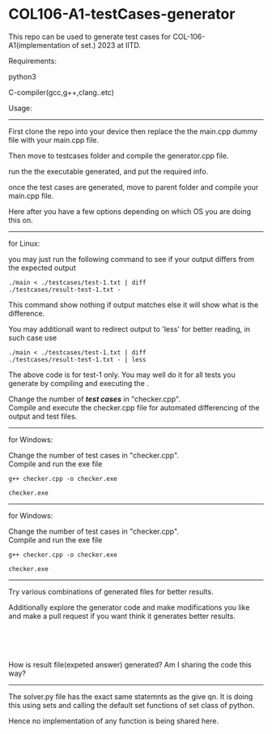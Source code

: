 # COL106-A1-testCases-generator

This repo can be used to generate test cases for COL-106-A1(implementation of set.) 2023 at IITD.

Requirements:

  python3
  
  C-compiler(gcc,g++,clang..etc)

Usage: 
<hr>
First clone the repo into your device then replace the the main.cpp dummy file with your main.cpp file.

Then move to testcases folder and compile the generator.cpp file.

run the the executable generated, and put the required info.

once the test cases are generated, move to parent folder and compile your main.cpp file.

Here after you have a few options depending on which OS you are doing this on.
<hr>
for Linux:

  you may just run the following command to see if your output differs from the expected output
  
<code>./main < ./testcases/test-1.txt | diff ./testcases/result-test-1.txt - </code>

  This command show nothing if output matches else it will show what is the difference.

  You may additionall want to redirect output to 'less' for better reading, in such case use

  <code>./main < ./testcases/test-1.txt | diff ./testcases/result-test-1.txt - | less</code>

  The above code is for test-1 only. You may well do it for all tests you generate by compiling and executing the .

  Change the number of _**test cases**_ in "checker.cpp". <br>
  Compile and execute the checker.cpp file for automated differencing of the output and test files.

<hr>

for Windows:

  Change the number of test cases in "checker.cpp". <br>
  Compile and run the exe file

  <code>g++ checker.cpp -o checker.exe</code>

  <code>checker.exe</code>

<hr>
for Windows:

  Change the number of test cases in "checker.cpp". <br>
  Compile and run the exe file

  <code>g++ checker.cpp -o checker.exe</code>

  <code>checker.exe</code>


<hr>

Try various combinations of generated files for better results.

Additionally explore the generator code and make modifications you like and make a pull request if you want think it generates better results.

<br><br><br>

How is result file(expeted answer) generated? Am I sharing the code this way?
<hr>
The solver.py file has the exact same statemnts as the give qn. It is doing this using sets and calling the default set functions of set class of python.

Hence no implementation of any function is being shared here.

